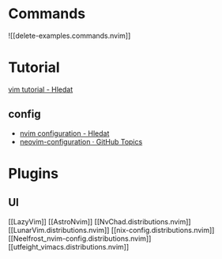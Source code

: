 # Commands
![[delete-examples.commands.nvim]]

# Tutorial
[vim tutorial - Hledat](https://www.bing.com/search?pglt=675&q=vim+tutorial&cvid=87484be5d582449c897edb000f7e4c7e&gs_lcrp=EgZjaHJvbWUqBggAEEUYOzIGCAAQRRg7MgYIARAAGEAyBggCEAAYQDIGCAMQABhAMgYIBBAAGEAyBggFEAAYQDIGCAYQABhAMgYIBxBFGDwyBggIEEUYPNIBCDcxODBqMGoxqAIAsAIA&FORM=ANNTA1&PC=EDBBAN)
## config
* [nvim configuration - Hledat](https://www.bing.com/search?q=nvim+configuration&qs=n&form=QBRE&sp=-1&ghc=1&lq=0&pq=nvim+configuration&sc=11-18&sk=&cvid=26AF47F03FA0436F848CD31E4C8850C2&ghsh=0&ghacc=0&ghpl=)
* [neovim-configuration · GitHub Topics](https://github.com/topics/neovim-configuration)
# Plugins
## UI
[[LazyVim]]
[[AstroNvim]]
[[NvChad.distributions.nvim]]
[[LunarVim.distributions.nvim]]
[[nix-config.distributions.nvim]]
[[Neelfrost_nvim-config.distributions.nvim]]
[[utfeight_vimacs.distributions.nvim]]
